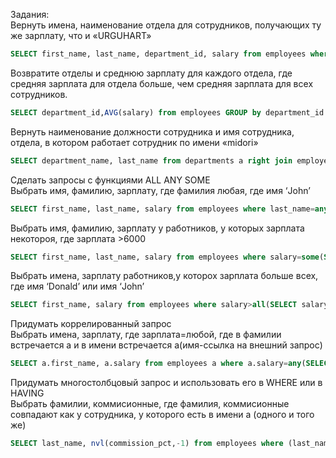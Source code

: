 Задания: <br />
Вернуть имена, наименование отдела для сотрудников, получающих ту же зарплату, что и «URGUHART»<br />
```SQL
SELECT first_name, last_name, department_id, salary from employees where salary=(SELECT salary from employees where last_name ='Abel');
```


Возвратите отделы и среднюю зарплату для каждого отдела, где средняя зарплата для отдела больше, чем средняя зарплата для всех сотрудников.<br />
```SQL
SELECT department_id,AVG(salary) from employees GROUP by department_id having  avg(salary) >(SELECT avg(salary) from employees);
```

Вернуть наименование должности сотрудника и имя сотрудника, отдела, в котором работает сотрудник по имени «midori»<br />
```SQL
SELECT department_name, last_name from departments a right join employees b on(a.department_id=b.department_id) where last_name=any(SELECT last_name from employees where last_name='Abel');
```

Сделать запросы с  функциями ALL ANY SOME<br />
Выбрать имя, фамилию, зарплату, где фамилия любая, где имя ‘John’<br />
```SQL
SELECT first_name, last_name, salary from employees where last_name=any(SELECT last_name from employees where first_name='John');
```

Выбрать имя, фамилию, зарплату у работников, у которых зарплата некотороя, где зарплата >6000<br />
```SQL
SELECT first_name, last_name, salary from employees where salary=some(SELECT salary from employees where salary>6000);
```

Выбрать имена, зарплату работников,у которох зарплата больше всех, где имя ‘Donald’ или имя ‘John’<br />
```SQL
SELECT first_name, salary from employees where salary>all(SELECT salary from employees where first_name='Donald' or first_name='John' ) order by salary;
```

Придумать коррелированный запрос<br />
Выбрать имена, зарплату, где зарплата=любой, где в фамилии встречается a и в имени встречается a(имя-ссылка на внешний запрос)<br />
 
```SQL
SELECT a.first_name, a.salary from employees a where a.salary=any(SELECT b.salary from employees b where b.last_name like '%a%' and a.first_name like '%a%')order by a.salary;
```

Придумать многостолбцовый запрос и использовать его в WHERE или в HAVING<br />
Выбрать фамилии, коммисионные, где фамилия, коммисионные совпадают  как у сотрудника, у которого есть в имени a (одного и того же)<br />
```SQL
SELECT last_name, nvl(commission_pct,-1) from employees where (last_name, nvl(commission_pct, -1)) in(SELECT last_name, nvl(commission_pct,-1) from employees where first_name like '%a%');
```

